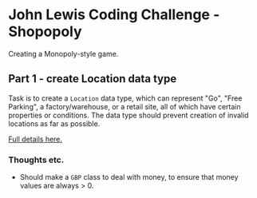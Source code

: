 # John Lewis Coding Challenge - Shopopoly

Creating a Monopoly-style game.

## Part 1 - create Location data type

Task is to create a `Location` data type, which can represent "Go", "Free Parking", a factory/warehouse, or a retail site, all of which have certain properties or conditions. The data type should prevent creation of invalid locations as far as possible.

[Full details here.](https://coding-challenges.jl-engineering.net/challenges/challenge-8/)

### Thoughts etc.

- Should make a `GBP` class to deal with money, to ensure that money values are always > 0.
